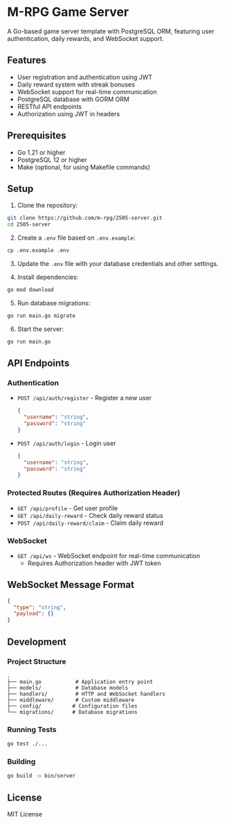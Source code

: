 # M-RPG Game Server

A Go-based game server template with PostgreSQL ORM, featuring user authentication, daily rewards, and WebSocket support.

## Features

- User registration and authentication using JWT
- Daily reward system with streak bonuses
- WebSocket support for real-time communication
- PostgreSQL database with GORM ORM
- RESTful API endpoints
- Authorization using JWT in headers

## Prerequisites

- Go 1.21 or higher
- PostgreSQL 12 or higher
- Make (optional, for using Makefile commands)

## Setup

1. Clone the repository:
```bash
git clone https://github.com/m-rpg/2505-server.git
cd 2505-server
```

2. Create a `.env` file based on `.env.example`:
```bash
cp .env.example .env
```

3. Update the `.env` file with your database credentials and other settings.

4. Install dependencies:
```bash
go mod download
```

5. Run database migrations:
```bash
go run main.go migrate
```

6. Start the server:
```bash
go run main.go
```

## API Endpoints

### Authentication

- `POST /api/auth/register` - Register a new user
  ```json
  {
    "username": "string",
    "password": "string"
  }
  ```

- `POST /api/auth/login` - Login user
  ```json
  {
    "username": "string",
    "password": "string"
  }
  ```

### Protected Routes (Requires Authorization Header)

- `GET /api/profile` - Get user profile
- `GET /api/daily-reward` - Check daily reward status
- `POST /api/daily-reward/claim` - Claim daily reward

### WebSocket

- `GET /api/ws` - WebSocket endpoint for real-time communication
  - Requires Authorization header with JWT token

## WebSocket Message Format

```json
{
  "type": "string",
  "payload": {}
}
```

## Development

### Project Structure

```
.
├── main.go           # Application entry point
├── models/           # Database models
├── handlers/         # HTTP and WebSocket handlers
├── middleware/       # Custom middleware
├── config/          # Configuration files
└── migrations/      # Database migrations
```

### Running Tests

```bash
go test ./...
```

### Building

```bash
go build -o bin/server
```

## License

MIT License 
